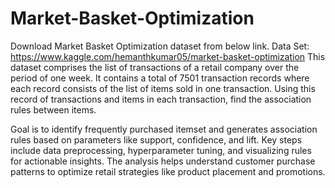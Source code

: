 # Market-Basket-Optimization

Download Market Basket Optimization dataset from below link.
Data Set: https://www.kaggle.com/hemanthkumar05/market-basket-optimization
This dataset comprises the list of transactions of a retail company over the period of one week. It
contains a total of 7501 transaction records where each record consists of the list of items sold in
one transaction. Using this record of transactions and items in each transaction, find the
association rules between items.

Goal is to identify frequently purchased itemset and generates association rules based on parameters like 
support, confidence, and lift. Key steps include data preprocessing, hyperparameter tuning, and 
visualizing rules for actionable insights. The analysis helps understand customer purchase patterns to 
optimize retail strategies like product placement and promotions.
